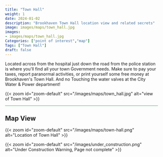 ```yaml
---
title: "Town Hall"
weight: 1
date: 2024-01-02
description: "Brookhaven Town Hall location view and related secrets"
image: images/maps/town_hall.jpg
images: 
- images/maps/town_hall.jpg
Categories: ["point of interest","map"]
Tags: ["Town Hall"]
draft: false
--- 
```



Located across from the hospital just down the road from the police station is where you'll find all your town Government needs. Make sure to pay your taxes, report paranormal activities, or print yourself some free money at Brookhaven's Town Hall. And no Touching the water valves at the City Water & Power department!

{{< zoom id="zoom-default" src="/images/maps/town_hall.jpg" alt="view of Town Hall" >}}


<hr style="background-color: #28b44c" size=8>

## Map View

{{< zoom id="zoom-default" src="/images/maps/town-hall.png" alt="Location of Town Hall" >}}

{{< zoom id="zoom-default" src="/images/under_construction.png" alt="Under Construction Warning, Page not complete" >}}

<!-- <hr style="background-color: #28b44c" size=8>

### Related CaseBook Items

- [URL](/)

<hr style="background-color: #28b44c" size=8>

### Related Quests

- [URL](/) -->